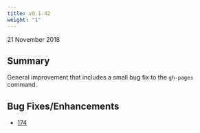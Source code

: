 ```yaml
---
title: v0.1.42
weight: "1"
---
```


21 November 2018

## Summary

General improvement that includes a small bug fix to the `gh-pages` command.


## Bug Fixes/Enhancements

- [174](https://github.com/SPANDigital/presidium/issues/174)
